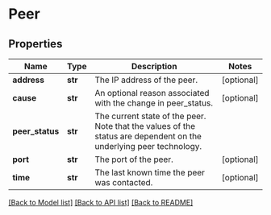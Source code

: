 # Peer

## Properties
Name | Type | Description | Notes
------------ | ------------- | ------------- | -------------
**address** | **str** | The IP address of the peer. | [optional] 
**cause** | **str** | An optional reason associated with the change in peer_status. | [optional] 
**peer_status** | **str** | The current state of the peer. Note that the values of the status are dependent on the underlying peer technology. | 
**port** | **str** | The port of the peer. | [optional] 
**time** | **str** | The last known time the peer was contacted. | [optional] 

[[Back to Model list]](../README.md#documentation-for-models) [[Back to API list]](../README.md#documentation-for-api-endpoints) [[Back to README]](../README.md)


